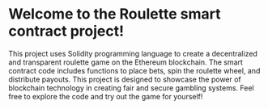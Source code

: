 <h1>Welcome to the Roulette smart contract project!</h1> 
<p>This project uses Solidity programming language to create a decentralized and transparent roulette game on the Ethereum blockchain. The smart contract code includes functions to place bets, spin the roulette wheel, and distribute payouts. This project is designed to showcase the power of blockchain technology in creating fair and secure gambling systems. Feel free to explore the code and try out the game for yourself!</p>
